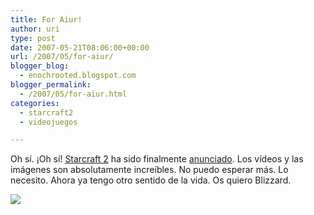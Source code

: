 ```yaml
---
title: For Aiur!
author: uri
type: post
date: 2007-05-21T08:06:00+00:00
url: /2007/05/for-aiur/
blogger_blog:
  - enochrooted.blogspot.com
blogger_permalink:
  - /2007/05/for-aiur.html
categories:
  - starcraft2
  - videojuegos

---
```

Oh sí. ¡Oh sí! [Starcraft 2][1] ha sido finalmente [anunciado][2]. Los vídeos y las imágenes son absolutamente increíbles. No puedo esperar más. Lo necesito. Ahora ya tengo otro sentido de la vida. Os quiero Blizzard.

[<img style="display:block;text-align:center;cursor:hand;margin:0 auto 10px;" src="http://bp3.blogger.com/_WEHvyZj_jiU/RlFVZvKO26I/AAAAAAAAA4c/GxGftR-bkN8/s320/starcraft-2.jpg" border="0" />][3]

 [1]: http://www.starcraft2.com/
 [2]: http://pc.ign.com/articles/788/788627p1.html
 [3]: http://bp3.blogger.com/_WEHvyZj_jiU/RlFVZvKO26I/AAAAAAAAA4c/GxGftR-bkN8/s1600-h/starcraft-2.jpg